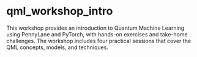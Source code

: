 # qml_workshop_intro
This workshop provides an introduction to Quantum Machine Learning using PennyLane and PyTorch, with hands-on exercises and take-home challenges. The workshop includes four practical sessions that cover the QML concepts, models, and techniques.
